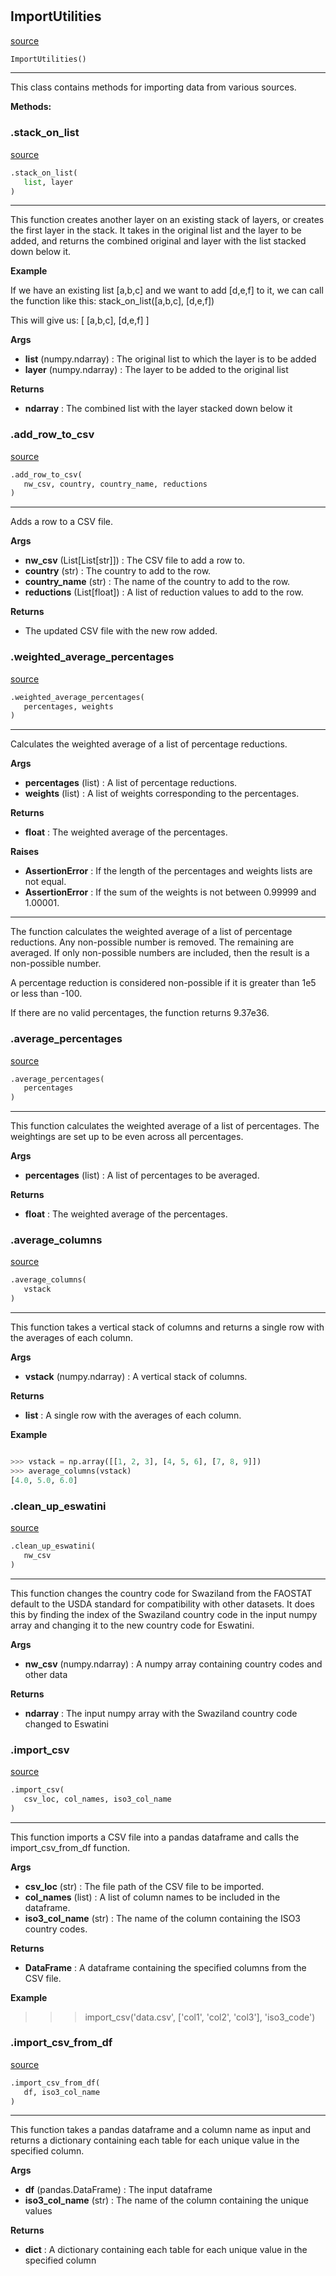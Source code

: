 #


## ImportUtilities
[source](https://github.com/allfed/allfed-integrated-model/blob/master/src/utilities/import_utilities.py/#L5)
```python 
ImportUtilities()
```


---
This class contains methods for importing data from various sources.


**Methods:**


### .stack_on_list
[source](https://github.com/allfed/allfed-integrated-model/blob/master/src/utilities/import_utilities.py/#L369)
```python
.stack_on_list(
   list, layer
)
```

---
This function creates another layer on an existing stack of layers, or creates the first
layer in the stack. It takes in the original list and the layer to be added, and returns
the combined original and layer with the list stacked down below it.


**Example**

If we have an existing list [a,b,c] and we want to add [d,e,f] to it, we can call the
function like this:
stack_on_list([a,b,c], [d,e,f])

This will give us:
[
    [a,b,c],
    [d,e,f]
]


**Args**

* **list** (numpy.ndarray) : The original list to which the layer is to be added
* **layer** (numpy.ndarray) : The layer to be added to the original list


**Returns**

* **ndarray**  : The combined list with the layer stacked down below it


### .add_row_to_csv
[source](https://github.com/allfed/allfed-integrated-model/blob/master/src/utilities/import_utilities.py/#L402)
```python
.add_row_to_csv(
   nw_csv, country, country_name, reductions
)
```

---
Adds a row to a CSV file.


**Args**

* **nw_csv** (List[List[str]]) : The CSV file to add a row to.
* **country** (str) : The country to add to the row.
* **country_name** (str) : The name of the country to add to the row.
* **reductions** (List[float]) : A list of reduction values to add to the row.


**Returns**

* The updated CSV file with the new row added.


### .weighted_average_percentages
[source](https://github.com/allfed/allfed-integrated-model/blob/master/src/utilities/import_utilities.py/#L426)
```python
.weighted_average_percentages(
   percentages, weights
)
```

---
Calculates the weighted average of a list of percentage reductions.


**Args**

* **percentages** (list) : A list of percentage reductions.
* **weights** (list) : A list of weights corresponding to the percentages.


**Returns**

* **float**  : The weighted average of the percentages.


**Raises**

* **AssertionError**  : If the length of the percentages and weights lists are not equal.
* **AssertionError**  : If the sum of the weights is not between 0.99999 and 1.00001.

---
The function calculates the weighted average of a list of percentage reductions.
Any non-possible number is removed. The remaining are averaged.
If only non-possible numbers are included, then the result is a non-possible number.

A percentage reduction is considered non-possible if it is greater than 1e5 or less than -100.

If there are no valid percentages, the function returns 9.37e36.

### .average_percentages
[source](https://github.com/allfed/allfed-integrated-model/blob/master/src/utilities/import_utilities.py/#L499)
```python
.average_percentages(
   percentages
)
```

---
This function calculates the weighted average of a list of percentages.
The weightings are set up to be even across all percentages.


**Args**

* **percentages** (list) : A list of percentages to be averaged.


**Returns**

* **float**  : The weighted average of the percentages.


### .average_columns
[source](https://github.com/allfed/allfed-integrated-model/blob/master/src/utilities/import_utilities.py/#L525)
```python
.average_columns(
   vstack
)
```

---
This function takes a vertical stack of columns and returns a single row with the averages of each column.


**Args**

* **vstack** (numpy.ndarray) : A vertical stack of columns.


**Returns**

* **list**  : A single row with the averages of each column.


**Example**


```python

>>> vstack = np.array([[1, 2, 3], [4, 5, 6], [7, 8, 9]])
>>> average_columns(vstack)
[4.0, 5.0, 6.0]
```

### .clean_up_eswatini
[source](https://github.com/allfed/allfed-integrated-model/blob/master/src/utilities/import_utilities.py/#L548)
```python
.clean_up_eswatini(
   nw_csv
)
```

---
This function changes the country code for Swaziland from the FAOSTAT default to the USDA
standard for compatibility with other datasets. It does this by finding the index of the
Swaziland country code in the input numpy array and changing it to the new country code
for Eswatini.


**Args**

* **nw_csv** (numpy.ndarray) : A numpy array containing country codes and other data


**Returns**

* **ndarray**  : The input numpy array with the Swaziland country code changed to Eswatini


### .import_csv
[source](https://github.com/allfed/allfed-integrated-model/blob/master/src/utilities/import_utilities.py/#L571)
```python
.import_csv(
   csv_loc, col_names, iso3_col_name
)
```

---
This function imports a CSV file into a pandas dataframe and calls the import_csv_from_df function.


**Args**

* **csv_loc** (str) : The file path of the CSV file to be imported.
* **col_names** (list) : A list of column names to be included in the dataframe.
* **iso3_col_name** (str) : The name of the column containing the ISO3 country codes.


**Returns**

* **DataFrame**  : A dataframe containing the specified columns from the CSV file.


**Example**

>>> import_csv('data.csv', ['col1', 'col2', 'col3'], 'iso3_code')

### .import_csv_from_df
[source](https://github.com/allfed/allfed-integrated-model/blob/master/src/utilities/import_utilities.py/#L593)
```python
.import_csv_from_df(
   df, iso3_col_name
)
```

---
This function takes a pandas dataframe and a column name as input and returns a dictionary
containing each table for each unique value in the specified column.


**Args**

* **df** (pandas.DataFrame) : The input dataframe
* **iso3_col_name** (str) : The name of the column containing the unique values


**Returns**

* **dict**  : A dictionary containing each table for each unique value in the specified column

